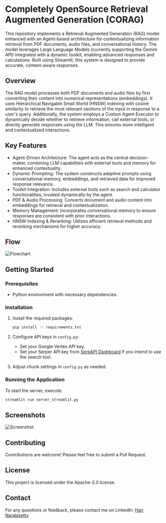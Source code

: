 # Completely OpenSource Retrieval Augmented Generation (CORAG)

This repository implements a Retrieval Augmented Generation (RAG) model enhanced with an Agent-based architecture for contextualizing information retrieval from PDF documents, audio files, and conversational history. The model leverages Large Language Models (currently supporting the Gemini API) integrated with a dynamic toolkit, enabling advanced responses and calculations. Built using Streamlit, this system is designed to provide accurate, context-aware responses.

## Overview

The RAG model processes both PDF documents and audio files by first converting their content into numerical representations (embeddings). It uses Hierarchical Navigable Small World (HNSW) indexing with cosine similarity to retrieve the most relevant sections of the input in response to a user's query. Additionally, the system employs a Custom Agent Executor to dynamically decide whether to retrieve information, call external tools, or directly generate responses using the LLM. This ensures more intelligent and contextualized interactions.

## Key Features
- Agent-Driven Architecture: The agent acts as the central decision-maker, combining LLM capabilities with external tools and memory for enhanced contextuality.
- Dynamic Prompting: The system constructs adaptive prompts using conversational memory, embeddings, and retrieved data for improved response relevance.
- Toolkit Integration: Includes external tools such as search and calculator functionalities, invoked dynamically by the agent.
- PDF & Audio Processing: Converts document and audio content into embeddings for retrieval and contextualization.
- Memory Management: Incorporates conversational memory to ensure responses are consistent with prior interactions.
- HNSW Indexing & Reranking: Utilizes efficient retrieval methods and reranking mechanisms for higher accuracy.

## Flow

![Flowchart](https://github.com/harinaralasetty/Retrieval_Augmented_Generation/blob/main/Flowchart.png)

## Getting Started

### Prerequisites

- Python environment with necessary dependencies.

### Installation

1. Install the required packages:
   ```bash
   pip install -r requirements.txt
   ```

2. Configure API keys in `config.py`:
   - Set your Google Vertex API key.
   - Set your Serper API key from [SerpAPI Dashboard](https://serpapi.com/dashboard) if you intend to use the search tool.

3. Adjust chunk settings in `config.py` as needed.

### Running the Application

To start the server, execute:

```bash
streamlit run server_streamlit.py
```

## Screenshots

![Screenshot](https://github.com/harinaralasetty/Retrieval_Augmented_Generation/blob/main/Screenshot.png)

## Contributing

Contributions are welcome! Please feel free to submit a Pull Request.

## License

This project is licensed under the Apache-2.0 license.

## Contact

For any questions or feedback, please contact me on LinkedIn: [Hari Naralasetty](https://www.linkedin.com/in/hnaralasetty/)
